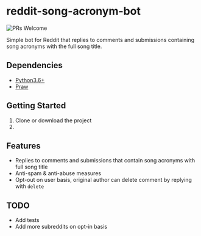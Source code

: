 # reddit-song-acronym-bot
![PRs Welcome](https://img.shields.io/badge/PRs-welcome-brightscreen.svg)

Simple bot for Reddit that replies to comments and submissions containing song acronyms with the full song title.

## Dependencies

- [Python3.6+](https://www.python.org/downloads/)
- [Praw](https://praw.readthedocs.io/en/latest/getting_started/installation.html)

## Getting Started

1. Clone or download the project
2. 

## Features

* Replies to comments and submissions that contain song acronyms with full song title
* Anti-spam & anti-abuse measures
* Opt-out on user basis, original author can delete comment by replying with `delete`

## TODO

- Add tests
- Add more subreddits on opt-in basis
